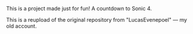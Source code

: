 This is a project made just for fun!
A countdown to Sonic 4.

This is a reupload of the original repository from "LucasEvenepoel" — my old account.
